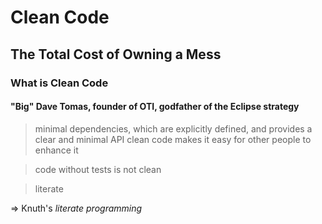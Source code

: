 # Clean Code
## The Total Cost of Owning a Mess
### What is Clean Code
#### "Big" Dave Tomas, founder of OTI, godfather of the Eclipse strategy
> minimal dependencies, which are explicitly defined, and provides a clear and minimal API
> clean code makes it easy for other people to enhance it

> code without tests is not clean

> literate 

=> Knuth's *literate programming* 
